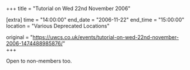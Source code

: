 +++
title = "Tutorial on Wed 22nd November 2006"

[extra]
time = "14:00:00"
end_date = "2006-11-22"
end_time = "15:00:00"
location = "Various Deprecated Locations"

original = "https://uwcs.co.uk/events/tutorial-on-wed-22nd-november-2006-1474488985876/"    
+++

Open to non-members too.

